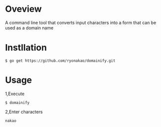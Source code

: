 # Oveview
A command line tool that converts input characters into a form that can be used as a domain name

# Instllation

```
$ go get https://github.com/ryonakao/domainify.git
```

# Usage

1,Execute

```
$ domainify
```

2,Enter characters

```
nakao
```
